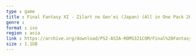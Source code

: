 ```yaml
---
type : game
title : Final Fantasy XI - Zilart no Gen'ei (Japan) (All in One Pack 2003)
genre : 
format : iso
region : asia
link : https://archive.org/download/PS2-ASIA-ROMS321COM/Final%20Fantasy%20XI%20-%20Zilart%20no%20Gen%27ei%20%28Japan%29%20%28All%20in%20One%20Pack%202003%29.7z
size : 1.1GB
---
```

